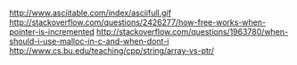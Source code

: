 http://www.asciitable.com/index/asciifull.gif
http://stackoverflow.com/questions/2426277/how-free-works-when-pointer-is-incremented
http://stackoverflow.com/questions/1963780/when-should-i-use-malloc-in-c-and-when-dont-i
http://www.cs.bu.edu/teaching/cpp/string/array-vs-ptr/